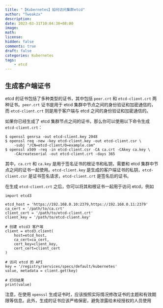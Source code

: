 ```yaml
---
title: "【Kubernetes】如何访问集群etcd"
author: "Tweakzx"
description: 
date: 2023-03-31T10:04:38+08:00
image: 
math: 
license: 
hidden: false
comments: true
draft: false
categories: Kubernetes 
tags: 
    - etcd
---
```


## 生成客户端证书

etcd 的证书包括了多种类型的证书，其中包括 `peer.crt` 和 `etcd-client.crt` 两种证书。`peer.crt` 证书是用于 etcd 集群中节点之间的身份验证和加密通信的，而 `etcd-client.crt` 则是用于客户端与 etcd 之间的身份验证和加密通信的。

如果你已经生成了 etcd 集群节点之间的证书，那么你可以使用以下命令生成 `etcd-client.crt`：

```shell
$ openssl genrsa -out etcd-client.key 2048
$ openssl req -new -key etcd-client.key -out etcd-client.csr \
    -subj "/CN=etcd-client/O=example.com"
$ openssl x509 -req -in etcd-client.csr -CA ca.crt -CAkey ca.key \
    -CAcreateserial -out etcd-client.crt -days 365

```

其中，`ca.crt` 和 `ca.key` 是用于签名证书的根证书和私钥，需要和 etcd 集群中节点之间的证书一起使用。`etcd-client.key` 是生成的客户端证书的私钥，`etcd-client.csr` 是证书签名请求，`etcd-client.crt` 是签名后的证书。

在生成 `etcd-client.crt` 之后，你可以将其和根证书一起用于访问 etcd，例如

```shell
import etcd3

etcd_host = 'https://192.168.0.10:2379,https://192.168.0.11:2379'
ca_cert = '/path/to/ca.crt'
client_cert = '/path/to/etcd-client.crt'
client_key = '/path/to/etcd-client.key'

# 创建 etcd3 客户端
client = etcd3.client(
    host=etcd_host,
    ca_cert=ca_cert,
    cert_key=client_key,
    cert_cert=client_cert
)

# 访问 etcd 的 API
key = '/registry/services/specs/default/kubernetes'
value, metadata = client.get(key)

# 打印结果
print(value)
```

注意，在使用 `openssl` 生成证书时，应该按照实际情况修改证书的主题和有效期限等信息。此外，生成的证书应该严格保密，避免泄露给未经授权的人员使用